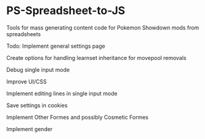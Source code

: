 # PS-Spreadsheet-to-JS
Tools for mass generating content code for Pokemon Showdown mods from spreadsheets

Todo:
Implement general settings page

Create options for handling learnset inheritance for movepool removals

Debug single input mode

Improve UI/CSS

Implement editing lines in single input mode

Save settings in cookies

Implement Other Formes and possibly Cosmetic Formes

Implement gender
